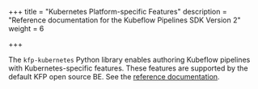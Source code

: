 +++
title = "Kubernetes Platform-specific Features"
description = "Reference documentation for the Kubeflow Pipelines SDK Version 2"
weight = 6
                    
+++

The `kfp-kubernetes` Python library enables authoring Kubeflow pipelines with Kubernetes-specific features. These features are supported by the default KFP open source BE. 
See the [reference documentation](https://kfp-kubernetes.readthedocs.io).
